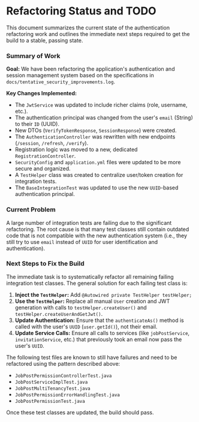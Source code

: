 # Refactoring Status and TODO

This document summarizes the current state of the authentication refactoring work and outlines the immediate next steps required to get the build to a stable, passing state.

### Summary of Work

**Goal:** We have been refactoring the application's authentication and session management system based on the specifications in `docs/tentative_security_improvements.log`.

**Key Changes Implemented:**
*   The `JwtService` was updated to include richer claims (role, username, etc.).
*   The authentication principal was changed from the user's `email` (String) to their `ID` (UUID).
*   New DTOs (`VerifyTokenResponse`, `SessionResponse`) were created.
*   The `AuthenticationController` was rewritten with new endpoints (`/session`, `/refresh`, `/verify`).
*   Registration logic was moved to a new, dedicated `RegistrationController`.
*   `SecurityConfig` and `application.yml` files were updated to be more secure and organized.
*   A `TestHelper` class was created to centralize user/token creation for integration tests.
*   The `BaseIntegrationTest` was updated to use the new `UUID`-based authentication principal.

### Current Problem

A large number of integration tests are failing due to the significant refactoring. The root cause is that many test classes still contain outdated code that is not compatible with the new authentication system (i.e., they still try to use `email` instead of `UUID` for user identification and authentication).

### Next Steps to Fix the Build

The immediate task is to systematically refactor all remaining failing integration test classes. The general solution for each failing test class is:

1.  **Inject the `TestHelper`:** Add `@Autowired private TestHelper testHelper;`
2.  **Use the `TestHelper`:** Replace all manual `User` creation and JWT generation with calls to `testHelper.createUser()` and `testHelper.createUserAndGetJwt()`.
3.  **Update Authentication:** Ensure that the `authenticateAs()` method is called with the user's `UUID` (`user.getId()`), not their email.
4.  **Update Service Calls:** Ensure all calls to services (like `jobPostService`, `invitationService`, etc.) that previously took an email now pass the user's `UUID`.

The following test files are known to still have failures and need to be refactored using the pattern described above:
*   `JobPostPermissionControllerTest.java`
*   `JobPostServiceImplTest.java`
*   `JobPostMultiTenancyTest.java`
*   `JobPostPermissionErrorHandlingTest.java`
*   `JobPostPermissionTest.java`

Once these test classes are updated, the build should pass.
